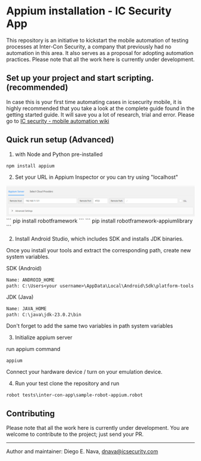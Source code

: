 # Appium installation - IC Security App

This repository is an initiative to kickstart the mobile automation of testing processes at Inter-Con Security, a company that previously had no automation in this area. It also serves as a proposal for adopting automation practices. Please note that all the work here is currently under development.

## Set up your project and start scripting. (recommended)

In case this is your first time automating cases in icsecurity mobile, it is highly recommended that you take a look at the complete guide found in the getting started guide. It will save you a lot of research, trial and error. 
Please go to [IC security - mobile automation wiki](https://github.com/DnavaIC/STD-Appium-intercon/wiki)

## Quick run setup (Advanced)

1. with Node and Python pre-installed

```
npm install appium
```
2. Set your URL in Appium Inspector or you can try using "localhost"

<img src="/docs/img/img9.png" alt="Image 9" style="max-width: 100%; height: auto;">
```
pip install robotframework
```
```
pip install robotframework-appiumlibrary
```

2. Install Android Studio, which includes SDK and installs JDK binaries.

Once you install your tools and extract the corresponding path, create new system variables.

SDK (Android)
```
Name: ANDROID_HOME
path: C:\Users<your username>\AppData\Local\Android\Sdk\platform-tools
```

JDK (Java)
```
Name: JAVA_HOME
path: C:\java\jdk-23.0.2\bin
```

Don't forget to add the same two variables in path system variables

3. Initialize appium server

run appium command 
```
appium
```
Connect your hardware device / turn on your emulation device. 

4. Run your test
clone the repository and run 
```
robot tests\inter-con-app\sample-robot-appium.robot
```


## Contributing

Please note that all the work here is currently under development.
You are welcome to contribute to the project; just send your PR.

---
Author and maintainer: Diego E. Nava, dnava@icsecurity.com
